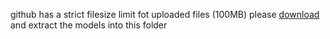 github has a strict filesize limit fot uploaded files (100MB)
please [download](https://cloud.mail.ru/public/2P1x/41YXd8iv4) and extract the models into this folder
